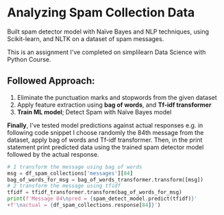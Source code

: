# Analyzing Spam Collection Data
Built spam detector model with Naïve Bayes and NLP techniques, using Scikit-learn, and NLTK on a dataset of spam messages.

This is an assignment I've completed on simplilearn Data Science with Python Course.

## Followed Approach: 
1. Eliminate the punctuation marks and stopwords from the given dataset
2. Apply feature extraction using **bag of words**, and **Tf-idf transformer**
3. **Train ML model**; Detect Spam with Naïve Bayes model

**Finally**, I've tested model predictions against actual responses e.g. in following code snippet I choose randomly the 84th message from the dataset, 
apply bag of words and  Tf-idf transformer. Then, in the print statement print predicted data using the trained spam detector model followed by the actual response. 

````Python
# 1 transform the message using bag of words
msg = df_spam_collections['messages'][84]
bag_of_words_for_msg = bag_of_words_transformer.transform([msg])
# 2 transform the message using tfidf 
tfidf = tfidf_transformer.transform(bag_of_words_for_msg)
print(f'Message 84\npred = {spam_detect_model.predict(tfidf)}'
+f'\nactual = {df_spam_collections.response[84]}')
````
